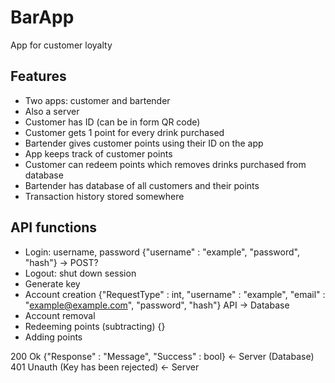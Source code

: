 # BarApp
App for customer loyalty

## Features
- Two apps: customer and bartender
- Also a server
- Customer has ID (can be in form QR code)
- Customer gets 1 point for every drink purchased
- Bartender gives customer points using their ID on the app
- App keeps track of customer points
- Customer can redeem points which removes drinks purchased from database
- Bartender has database of all customers and their points
- Transaction history stored somewhere

## API functions
- Login: username, password {"username" : "example", "password", "hash"} -> POST?
- Logout: shut down session
- Generate key
- Account creation {"RequestType" : int, "username" : "example", "email" : "example@example.com",  "password", "hash"} API -> Database 
- Account removal
- Redeeming points (subtracting) {}
- Adding points

200 Ok {"Response" : "Message", "Success" : bool} <- Server (Database)
401 Unauth (Key has been rejected) <- Server
